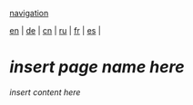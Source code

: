 [navigation](https://github.com/syncloud/docs/blob/master/*/index.md)

[en](https://github.com/syncloud/platform/wiki/Users) | 
[de](https://github.com/syncloud/docs/blob/master/de/content/Users.md) | 
[cn](https://github.com/syncloud/docs/blob/master/cn/content/Users.md) | 
[ru](https://github.com/syncloud/docs/blob/master/ru/content/Users.md) | 
[fr](https://github.com/syncloud/docs/blob/master/fr/content/Users.md) | 
[es](https://github.com/syncloud/docs/blob/master/es/content/Users.md) | 

# *insert page name here*

*insert content here*
